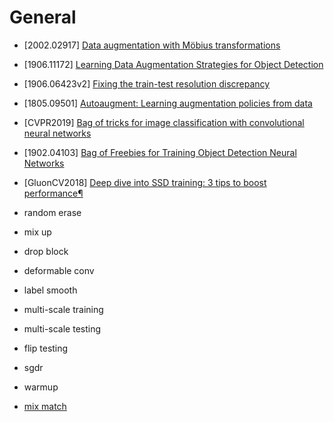 # General
- [2002.02917] [Data augmentation with Möbius transformations](https://arxiv.org/abs/2002.02917)

- [1906.11172] [Learning Data Augmentation Strategies for Object Detection](https://arxiv.org/abs/1906.11172)

- [1906.06423v2] [Fixing the train-test resolution discrepancy](https://arxiv.org/abs/1906.06423v2)

- [1805.09501] [Autoaugment: Learning augmentation policies from data](https://arxiv.org/pdf/1805.09501)

- [CVPR2019] [Bag of tricks for image classification with convolutional neural networks](http://openaccess.thecvf.com/content_CVPR_2019/papers/He_Bag_of_Tricks_for_Image_Classification_with_Convolutional_Neural_Networks_CVPR_2019_paper.pdf)

- [1902.04103] [Bag of Freebies for Training Object Detection Neural Networks](https://arxiv.org/abs/1902.04103)

- [GluonCV2018] [Deep dive into SSD training: 3 tips to boost performance¶](https://gluon-cv.mxnet.io/build/examples_detection/train_ssd_advanced.html)

- random erase

- mix up

- drop block

- deformable conv

- label smooth

- multi-scale training

- multi-scale testing

- flip testing

- sgdr

- warmup

- [mix match](https://www.kaggle.com/c/severstal-steel-defect-detection/discussion/107716)
